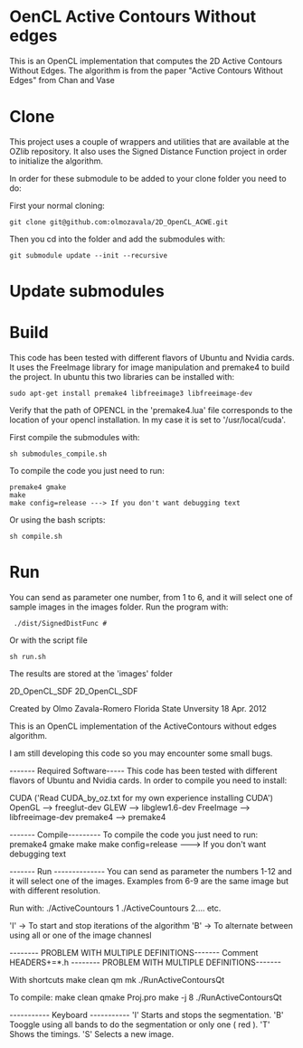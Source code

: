 OenCL Active Contours Without edges
====

This is an OpenCL implementation that computes the 2D Active Contours Without Edges. 
The algorithm is from the paper "Active Contours Without Edges"
from Chan and Vase

# Clone
This project uses a couple of wrappers and utilities that are available
at the OZlib repository. It also uses the Signed Distance Function
project in order to initialize the algorithm. 

In order for these submodule to be added to your clone folder 
you need to do: 

First your normal cloning:

    git clone git@github.com:olmozavala/2D_OpenCL_ACWE.git

Then you cd into the folder and add the submodules with:
    
    git submodule update --init --recursive

# Update submodules


# Build
This code has been tested with different flavors of Ubuntu and Nvidia cards. 
It uses the FreeImage library for image manipulation and premake4
to build the project. In ubuntu this two libraries can be installed with:

    sudo apt-get install premake4 libfreeimage3 libfreeimage-dev
    
Verify that the path of OPENCL in the 'premake4.lua' file
corresponds to the location of your opencl installation. In my case
it is set to '/usr/local/cuda'.

First  compile the submodules with:

    sh submodules_compile.sh

To compile the code you just need to run:

    premake4 gmake
    make
    make config=release ---> If you don't want debugging text

Or using the bash scripts:

    sh compile.sh

# Run
You can send as parameter one number, from 1 to 6, and it will select one of 
sample images in the images folder. Run the program with:

     ./dist/SignedDistFunc #

Or with the script file

    sh run.sh

The results are stored at the 'images' folder

2D_OpenCL_SDF
2D_OpenCL_SDF

Created by Olmo Zavala-Romero
Florida State Unversity 18 Apr. 2012

This is an OpenCL implementation of the ActiveContours without edges
algorithm. 

I am still developing this code so you may encounter some small bugs. 


------- Required Software-----
This code has been tested with different flavors of Ubuntu and Nvidia cards. 
In order to compile you need to install:

CUDA ('Read CUDA_by_oz.txt for my own experience installing CUDA')
OpenGL    --> freeglut-dev
GLEW      --> libglew1.6-dev
FreeImage --> libfreeimage-dev
premake4  --> premake4

------- Compile---------
To compile the code you just need to run:
premake4 gmake
make
make config=release ---> If you don't want debugging text

------- Run --------------
You can send as parameter the numbers 1-12 and it will select one of the images.
Examples from 6-9 are the same image but with different resolution.

Run with:
./ActiveCountours 1
./ActiveCountours 2.... etc. 

'I' -> To start and stop iterations of the algorithm 
'B' -> To alternate between using all or one of the image channesl


-------- PROBLEM WITH MULTIPLE DEFINITIONS-------
Comment HEADERS+=*.h
-------- PROBLEM WITH MULTIPLE DEFINITIONS-------


With shortcuts
make clean
qm
mk
./RunActiveContoursQt

To compile:
make clean
qmake Proj.pro
make -j 8
./RunActiveContoursQt


----------- Keyboard -----------
'I' Starts and stops the segmentation.
'B' Tooggle using all bands to do the segmentation or only one ( red ).
'T' Shows the timings.
'S' Selects a new image. 
